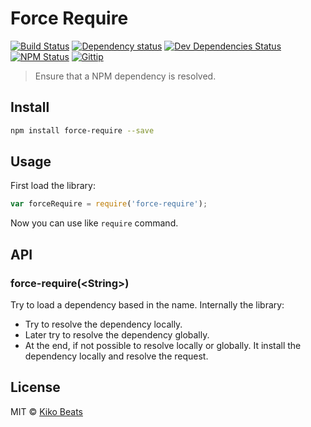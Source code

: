 # Force Require

[![Build Status](http://img.shields.io/travis/Kikobeats/force-require/master.svg?style=flat)](https://travis-ci.org/Kikobeats/force-require)
[![Dependency status](http://img.shields.io/david/Kikobeats/force-require.svg?style=flat)](https://david-dm.org/Kikobeats/force-require)
[![Dev Dependencies Status](http://img.shields.io/david/dev/Kikobeats/force-require.svg?style=flat)](https://david-dm.org/Kikobeats/force-require#info=devDependencies)
[![NPM Status](http://img.shields.io/npm/dm/force-require.svg?style=flat)](https://www.npmjs.org/package/force-require)
[![Gittip](http://img.shields.io/gittip/Kikobeats.svg?style=flat)](https://www.gittip.com/Kikobeats/)

> Ensure that a NPM dependency is resolved.

## Install

```bash
npm install force-require --save
```

## Usage

First load the library:

```js
var forceRequire = require('force-require');
```
Now you can use like `require` command.

## API

### force-require(&lt;String&gt;)

Try to load a dependency based in the name. Internally the library:

- Try to resolve the dependency locally.
- Later try to resolve the dependency globally.
- At the end, if not possible to resolve locally or globally. It install the dependency locally and resolve the request.

## License

MIT © [Kiko Beats](http://kikobeats.com)


